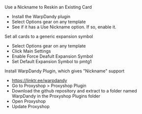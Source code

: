 Use a Nickname to Reskin an Existing Card
- Install the WarpDandy plugin
- Select Options gear on any template
- See if it has a Use Nickname option. If so, enable it.

Set all cards to a generic expansion symbol
- Select Options gear on any template
- Click Main Settings
- Enable Force Deafult Expansion Symbol
- Set Default Expansion Symbol to pmtg1

Install WarpDandy Plugin, which gives "Nickname" support
  - https://linktr.ee/warpdandy
  - Go to Proxyshop > Proxyshop Plugin
  - Download the github repository and extract to a folder named WarpDandy in the Proxyshop Plugins folder
  - Open Proxyshop
  - Update Proxyshop
